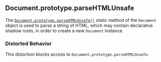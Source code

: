 ## Document.prototype.parseHTMLUnsafe

The [`Document.prototype.parseHTMLUnsafe()`](https://developer.mozilla.org/en-US/docs/Web/API/Document/parseHTMLUnsafe_static) static method of the `Document` object is used to parse a string of HTML, which may contain declarative shadow roots, in order to create a new `Document` instance.

### Distorted Behavior

This distortion blocks access to `Document.prototype.parseHTMLUnsafe`.